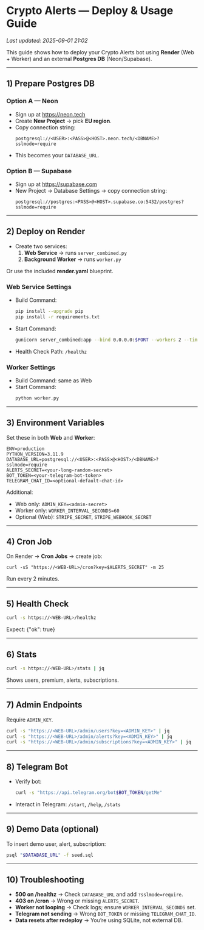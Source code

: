 # Crypto Alerts — Deploy & Usage Guide
_Last updated: 2025-09-01 21:02_

This guide shows how to deploy your Crypto Alerts bot using **Render** (Web + Worker) and an external **Postgres DB** (Neon/Supabase).

---

## 1) Prepare Postgres DB
### Option A — Neon
- Sign up at https://neon.tech
- Create **New Project** → pick **EU region**.
- Copy connection string:
  ```
  postgresql://<USER>:<PASS>@<HOST>.neon.tech/<DBNAME>?sslmode=require
  ```
- This becomes your `DATABASE_URL`.

### Option B — Supabase
- Sign up at https://supabase.com
- New Project → Database Settings → copy connection string:
  ```
  postgresql://postgres:<PASS>@<HOST>.supabase.co:5432/postgres?sslmode=require
  ```

---

## 2) Deploy on Render
- Create two services:
  1. **Web Service** → runs `server_combined.py`
  2. **Background Worker** → runs `worker.py`

Or use the included **render.yaml** blueprint.

### Web Service Settings
- Build Command:
  ```bash
  pip install --upgrade pip
  pip install -r requirements.txt
  ```
- Start Command:
  ```bash
  gunicorn server_combined:app --bind 0.0.0.0:$PORT --workers 2 --timeout 60
  ```
- Health Check Path: `/healthz`

### Worker Settings
- Build Command: same as Web
- Start Command:
  ```bash
  python worker.py
  ```

---

## 3) Environment Variables
Set these in both **Web** and **Worker**:

```
ENV=production
PYTHON_VERSION=3.11.9
DATABASE_URL=postgresql://<USER>:<PASS>@<HOST>/<DBNAME>?sslmode=require
ALERTS_SECRET=<your-long-random-secret>
BOT_TOKEN=<your-telegram-bot-token>
TELEGRAM_CHAT_ID=<optional-default-chat-id>
```

Additional:
- Web only: `ADMIN_KEY=<admin-secret>`
- Worker only: `WORKER_INTERVAL_SECONDS=60`
- Optional (Web): `STRIPE_SECRET`, `STRIPE_WEBHOOK_SECRET`

---

## 4) Cron Job
On Render → **Cron Jobs** → create job:
```
curl -sS "https://<WEB-URL>/cron?key=$ALERTS_SECRET" -m 25
```
Run every 2 minutes.

---

## 5) Health Check
```bash
curl -s https://<WEB-URL>/healthz
```
Expect: {"ok": true}

---

## 6) Stats
```bash
curl -s https://<WEB-URL>/stats | jq
```
Shows users, premium, alerts, subscriptions.

---

## 7) Admin Endpoints
Require `ADMIN_KEY`.

```bash
curl -s "https://<WEB-URL>/admin/users?key=<ADMIN_KEY>" | jq
curl -s "https://<WEB-URL>/admin/alerts?key=<ADMIN_KEY>" | jq
curl -s "https://<WEB-URL>/admin/subscriptions?key=<ADMIN_KEY>" | jq
```

---

## 8) Telegram Bot
- Verify bot:
  ```bash
  curl -s "https://api.telegram.org/bot$BOT_TOKEN/getMe"
  ```
- Interact in Telegram: `/start`, `/help`, `/stats`

---

## 9) Demo Data (optional)
To insert demo user, alert, subscription:
```bash
psql "$DATABASE_URL" -f seed.sql
```

---

## 10) Troubleshooting
- **500 on /healthz** → Check `DATABASE_URL` and add `?sslmode=require`.
- **403 on /cron** → Wrong or missing `ALERTS_SECRET`.
- **Worker not looping** → Check logs; ensure `WORKER_INTERVAL_SECONDS` set.
- **Telegram not sending** → Wrong `BOT_TOKEN` or missing `TELEGRAM_CHAT_ID`.
- **Data resets after redeploy** → You’re using SQLite, not external DB.
